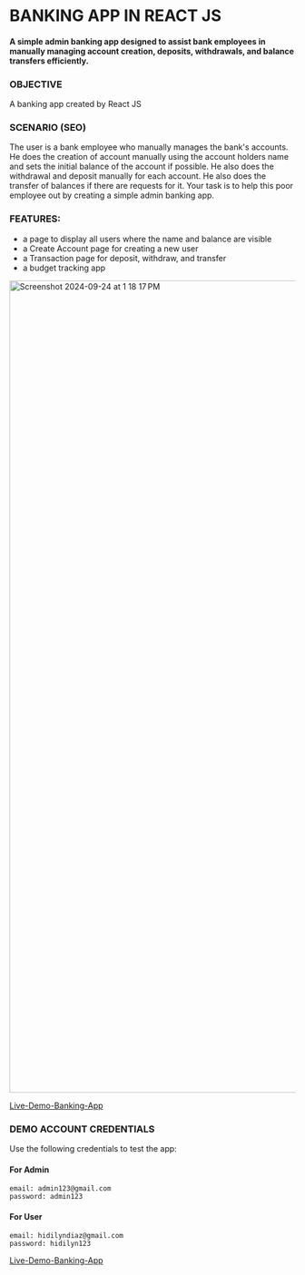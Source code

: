 # BANKING APP IN REACT JS 

#### A simple admin banking app designed to assist bank employees in manually managing account creation, deposits, withdrawals, and balance transfers efficiently. 

### OBJECTIVE
A banking app created by React JS

### SCENARIO (SEO)
The user is a bank employee who manually manages the bank's accounts. He does the creation of account manually using the account holders name and sets the initial balance of the account if possible. He also does the withdrawal and deposit manually for each account. He also does the transfer of balances if there are requests for it. Your task is to help this poor employee out by creating a simple admin banking app.

### FEATURES:
  * a page to display all users where the name and balance are visible
  * a Create Account page for creating a new user
  * a Transaction page for deposit, withdraw, and transfer
  * a budget tracking app

<img width="1432" alt="Screenshot 2024-09-24 at 1 18 17 PM" src="https://github.com/user-attachments/assets/72b4e295-8700-4c6e-abcf-ecfa7482eb43">

[Live-Demo-Banking-App](https://misha-banking-app.netlify.app/) 

### DEMO ACCOUNT CREDENTIALS
Use the following credentials to test the app:

#### For Admin
```
email: admin123@gmail.com
password: admin123
```

#### For User
```
email: hidilyndiaz@gmail.com
password: hidilyn123
```

[Live-Demo-Banking-App](https://misha-banking-app.netlify.app/) 
